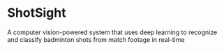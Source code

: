 # ShotSight
A computer vision-powered system that uses deep learning to recognize and classify badminton shots from match footage in real-time
